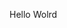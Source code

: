 Hello Wolrd









































































































































































































































































































































































































































































































































































































































































































































































































































































































































































































































































































































































































































































































































































































































































































































































































































































































































































































































































































































































































































































































































































































































































































































































































































































































































































































































































































































































































































































































































































































































































































































































































































































































































































































































































































































































































































































































































































































































































































































































































































































































































































































































































































































































































































































































































































































































































































































































































































































































































































































































































































































































































































